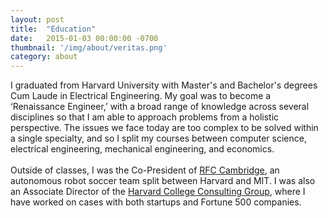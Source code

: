 ```yaml
---
layout: post
title:  "Education"
date:   2015-01-03 00:00:00 -0700
thumbnail: '/img/about/veritas.png'
category: about
---
```

I graduated from Harvard University with Master's and Bachelor's degrees Cum Laude in Electrical Engineering. My goal was to become a ‘Renaissance Engineer,’ with a broad range of knowledge across several disciplines so that I am able to approach problems from a holistic perspective. The issues we face today are too complex to be solved within a single specialty, and so I split my courses between computer science, electrical engineering, mechanical engineering, and economics.
<br><br>
Outside of classes, I was the Co-President of <a href="http://rfcbots.com/">RFC Cambridge</a>, an autonomous robot soccer team split between Harvard and MIT. I was also an Associate Director of the <a href="http://www.harvardconsulting.org/">Harvard College Consulting Group</a>, where I have worked on cases with both startups and Fortune 500 companies.